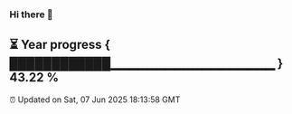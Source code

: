 ### Hi there 👋
⏳ Year progress { ████████████▁▁▁▁▁▁▁▁▁▁▁▁▁▁▁▁▁▁ } 43.22 %
---
⏰ Updated on Sat, 07 Jun 2025 18:13:58 GMT

